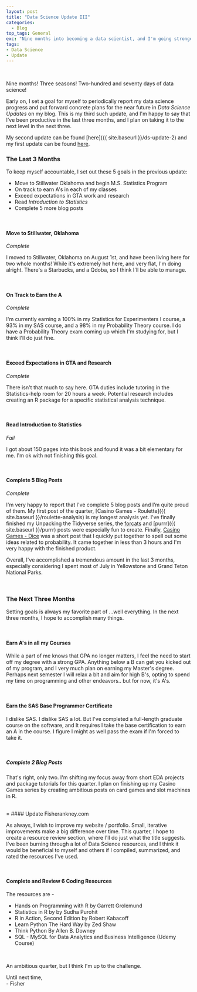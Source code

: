 ```yaml
---
layout: post
title: "Data Science Update III"
categories:
  - Blog
top_tags: General
exc: "Nine months into becoming a data scientist, and I'm going stronger than ever! In my third accountability post, I describe how I've progressed in the last three months, and what I plan on doing in the next three."
tags:
- Data Science
- Update
---
```


<br> 

Nine months! Three seasons! Two-hundred and seventy days of data science! 

Early on, I set a goal for myself to periodically report my data science progress and put forward concrete plans for the near future in *Data Science Updates* on my blog. This is my third such update, and I'm happy to say that I’ve been productive in the last three months, and I plan on taking it to the next level in the next three.

My second update can be found [here]({{ site.baseurl }}/ds-update-2) and my first update can be found [here]({{site.baseurl}}/ds-update).


### The Last 3 Months

To keep myself accountable, I set out these 5 goals in the previous update: 

- Move to Stillwater Oklahoma and begin M.S. Statistics Program
- On track to earn A's in each of my classes
- Exceed expectations in GTA work and research
- Read *Introduction to Statistics*
- Complete 5 more blog posts

<br>

#### Move to Stillwater, Oklahoma

*Complete*

I moved to Stillwater, Oklahoma on August 1st, and have been living here for two whole months! While it's extremely hot here, and very flat, I'm doing alright. There's a Starbucks, and a Qdoba, so I think I'll be able to manage. 

<br>

#### On Track to Earn the A

*Complete*

I'm currently earning a 100% in my Statistics for Experimenters I course, a 93% in my SAS course, and a 98% in my Probability Theory course. I do have a Probability Theory exam coming up which I'm studying for, but I think I'll do just fine. 

<br>

#### Exceed Expectations in GTA and Research

*Complete*

There isn't that much to say here. GTA duties include tutoring in the Statistics-help room for 20 hours a week. Potential research includes creating an R package for a specific statistical analysis technique. 

<br> 

#### Read Introduction to Statistics

*Fail*

I got about 150 pages into this book and found it was a bit elementary for me. I'm ok with not finishing this goal.

<br>

#### Complete 5 Blog Posts

*Complete*

I'm very happy to report that I've complete 5 blog posts and I’m quite proud of them. My first post of the quarter, [Casino Games - Roulette]({{ site.baseurl }}/roulette-analysis) is my longest analysis yet. I've finally finished my Unpacking the Tidyverse series, the [forcats]({{site.baseurl}}/forcats) and [purrr]({{ site.baseurl }}/purrr) posts were especially fun to create. Finally, [Casino Games - Dice]({[site.baseurl}}/roll-the-dice) was a short post that I quickly put together to spell out some ideas related to probability. It came together in less than 3 hours and I'm very happy with the finished product. 

Overall, I've accomplished a tremendous amount in the last 3 months, especially considering I spent most of July in Yellowstone and Grand Teton National Parks.

<br> 

### The Next Three Months 

Setting goals is always my favorite part of ...well everything. In the next three months, I hope to accomplish many things. 

<br> 

#### Earn A's in all my Courses

While a part of me knows that GPA no longer matters, I feel the need to start off my degree with a strong GPA. Anything below a B can get you kicked out of my program, and I very much plan on earning my Master's degree. Perhaps next semester I will relax a bit and aim for high B's, opting to spend my time on programming and other endeavors.. but for now, it's A's. 

<br> 

#### Earn the SAS Base Programmer Certificate

I dislike SAS. I dislike SAS a lot. But I've completed a full-length graduate course on the software, and It requires I take the base certification to earn an A in the course. I figure I might as well pass the exam if I'm forced to take it. 

<br> 

##### Complete 2 Blog Posts

That's right, only two. I'm shifting my focus away from short EDA projects and package tutorials for this quarter. I plan on finishing up my Casino Games series by creating ambitious posts on card games and slot machines in R. 

<br> 
=
#### Update Fisherankney.com

As always, I wish to improve my website / portfolio. Small, iterative improvements make a big difference over time. This quarter, I hope to create a resource review section, where I'll do just what the title suggests. I've been burning through a lot of Data Science resources, and I think it would be beneficial to myself and others if I compiled, summarized, and rated the resources I've used. 

<br> 

#### Complete and Review 6 Coding Resources

The resources are - 

- Hands on Programming with R by Garrett Grolemund
- Statistics in R by by Sudha Purohit
- R in Action, Second Edition by Robert Kabacoff
- Learn Python The Hard Way by Zed Shaw
- Think Python By Allen B. Downey
- SQL - MySQL for Data Analytics and Business Intelligence (Udemy Course)

<br> 

An ambitious quarter, but I think I'm up to the challenge. 

Until next time, <br>
\- Fisher




